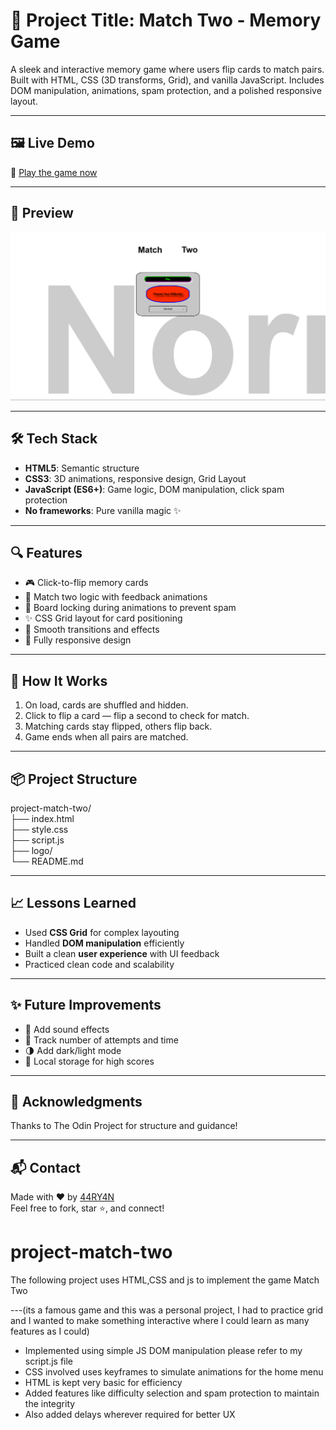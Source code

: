 # 🚀 Project Title: Match Two - Memory Game

A sleek and interactive memory game where users flip cards to match pairs. Built with HTML, CSS (3D transforms, Grid), and vanilla JavaScript. Includes DOM manipulation, animations, spam protection, and a polished responsive layout.

---

## 🖼️ Live Demo

🔗 [Play the game now](https://44RY4N.github.io/project-match-two/)

---

## 📸 Preview

![Match Two Screenshot](./assets/screenshot.png) <!-- Replace with actual path -->

---

## 🛠️ Tech Stack

- **HTML5**: Semantic structure
- **CSS3**: 3D animations, responsive design, Grid Layout
- **JavaScript (ES6+)**: Game logic, DOM manipulation, click spam protection
- **No frameworks**: Pure vanilla magic ✨

---

## 🔍 Features

- 🎮 Click-to-flip memory cards
- 🧠 Match two logic with feedback animations
- 🔐 Board locking during animations to prevent spam
- ✨ CSS Grid layout for card positioning
- 💫 Smooth transitions and effects
- 📱 Fully responsive design

---

## 🚧 How It Works

1. On load, cards are shuffled and hidden.
2. Click to flip a card — flip a second to check for match.
3. Matching cards stay flipped, others flip back.
4. Game ends when all pairs are matched.

---

## 📦 Project Structure

project-match-two/                                                                  
├── index.html                                                                      
├── style.css                                                                  
├── script.js                                                                      
├── logo/                                                                            
└── README.md                                                                              


---

## 📈 Lessons Learned

- Used **CSS Grid** for complex layouting
- Handled **DOM manipulation** efficiently
- Built a clean **user experience** with UI feedback
- Practiced clean code and scalability

---

## ✨ Future Improvements

- 🎵 Add sound effects
- 🔢 Track number of attempts and time
- 🌗 Add dark/light mode
- 💾 Local storage for high scores

---

## 🤝 Acknowledgments

Thanks to The Odin Project for structure and guidance!

---

## 📬 Contact

Made with ❤️ by [44RY4N](https://github.com/44RY4N)  
Feel free to fork, star ⭐, and connect!


# project-match-two

The following project uses HTML,CSS and js to implement the game Match Two

---(its a famous game and this was a personal project, I had to practice grid and I wanted to make something interactive where I could learn as many features as I could)

- Implemented using simple JS DOM manipulation please refer to my script.js file
- CSS involved uses keyframes to simulate animations for the home menu
- HTML is kept very basic for efficiency
- Added features like difficulty selection and spam protection to maintain the integrity
- Also added delays wherever required for better UX
